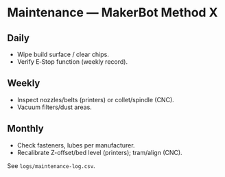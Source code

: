 # Maintenance — MakerBot Method X

## Daily
- Wipe build surface / clear chips.
- Verify E‑Stop function (weekly record).

## Weekly
- Inspect nozzles/belts (printers) or collet/spindle (CNC).
- Vacuum filters/dust areas.

## Monthly
- Check fasteners, lubes per manufacturer.
- Recalibrate Z-offset/bed level (printers); tram/align (CNC).

See `logs/maintenance-log.csv`.
